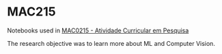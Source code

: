# MAC215

Notebooks used in [MAC0215 - Atividade Curricular em Pesquisa](https://uspdigital.usp.br/jupiterweb/obterDisciplina?nomdis=&sgldis=MAC0215)

The research objective was to learn more about ML and Computer Vision.
